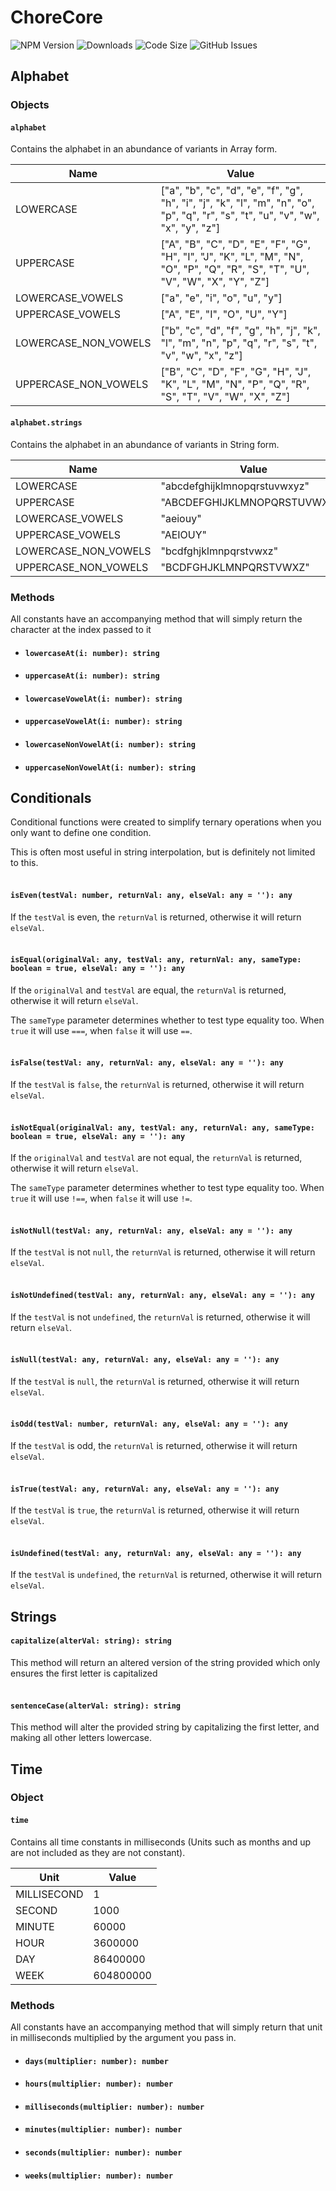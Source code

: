 # ChoreCore

![NPM Version](https://img.shields.io/npm/v/chorecore)
![Downloads](https://img.shields.io/npm/dt/chorecore)
![Code Size](https://img.shields.io/github/languages/code-size/jtschwartz/chorecore-js)
![GitHub Issues](https://img.shields.io/github/issues/jtschwartz/chorecore)

## Alphabet

### Objects

#### `alphabet`
Contains the alphabet in an abundance of variants in Array form.

| Name                 | Value                                                                                                                              |
|----------------------|------------------------------------------------------------------------------------------------------------------------------------|
| LOWERCASE            | ["a", "b", "c", "d", "e", "f", "g", "h", "i", "j", "k", "l", "m", "n", "o", "p", "q", "r", "s", "t", "u", "v", "w", "x", "y", "z"] |
| UPPERCASE            | ["A", "B", "C", "D", "E", "F", "G", "H", "I", "J", "K", "L", "M", "N", "O", "P", "Q", "R", "S", "T", "U", "V", "W", "X", "Y", "Z"] |
| LOWERCASE_VOWELS     | ["a", "e", "i", "o", "u", "y"]                                                                                                     | 
| UPPERCASE_VOWELS     | ["A", "E", "I", "O", "U", "Y"]                                                                                                     |
| LOWERCASE_NON_VOWELS | ["b", "c", "d", "f", "g", "h", "j", "k", "l", "m", "n", "p", "q", "r", "s", "t", "v", "w", "x", "z"]                               |
| UPPERCASE_NON_VOWELS | ["B", "C", "D", "F", "G", "H", "J", "K", "L", "M", "N", "P", "Q", "R", "S", "T", "V", "W", "X", "Z"]                               |

#### `alphabet.strings`
Contains the alphabet in an abundance of variants in String form.

| Name                 | Value                        |
|----------------------|------------------------------|
| LOWERCASE            | "abcdefghijklmnopqrstuvwxyz" |
| UPPERCASE            | "ABCDEFGHIJKLMNOPQRSTUVWXYZ" |
| LOWERCASE_VOWELS     | "aeiouy"                     | 
| UPPERCASE_VOWELS     | "AEIOUY"                     |
| LOWERCASE_NON_VOWELS | "bcdfghjklmnpqrstvwxz"       |
| UPPERCASE_NON_VOWELS | "BCDFGHJKLMNPQRSTVWXZ"       |

### Methods
All constants have an accompanying method that will simply return the character at the index passed to it

- #### `lowercaseAt(i: number): string`
- #### `uppercaseAt(i: number): string`
- #### `lowercaseVowelAt(i: number): string`
- #### `uppercaseVowelAt(i: number): string`
- #### `lowercaseNonVowelAt(i: number): string`
- #### `uppercaseNonVowelAt(i: number): string`

## Conditionals
Conditional functions were created to simplify ternary operations when you only want to define one condition.

This is often most useful in string interpolation, but is definitely not limited to this.
<br/><br/>
#### `isEven(testVal: number, returnVal: any, elseVal: any = ''): any`
If the `testVal` is even, the `returnVal` is returned, otherwise it will return `elseVal`.
<br/><br/>
#### `isEqual(originalVal: any, testVal: any, returnVal: any, sameType: boolean = true, elseVal: any = ''): any`
If the `originalVal` and `testVal` are equal, the `returnVal` is returned, otherwise it will return `elseVal`.

The `sameType` parameter determines whether to test type equality too. When `true` it will use `===`, when `false` it will use `==`.
<br/><br/>
#### `isFalse(testVal: any, returnVal: any, elseVal: any = ''): any`
If the `testVal` is `false`, the `returnVal` is returned, otherwise it will return `elseVal`.
<br/><br/>
#### `isNotEqual(originalVal: any, testVal: any, returnVal: any, sameType: boolean = true, elseVal: any = ''): any`
If the `originalVal` and `testVal` are not equal, the `returnVal` is returned, otherwise it will return `elseVal`.

The `sameType` parameter determines whether to test type equality too. When `true` it will use `!==`, when `false` it will use `!=`.
<br/><br/>
#### `isNotNull(testVal: any, returnVal: any, elseVal: any = ''): any`
If the `testVal` is not `null`, the `returnVal` is returned, otherwise it will return `elseVal`.
<br/><br/>
#### `isNotUndefined(testVal: any, returnVal: any, elseVal: any = ''): any`
If the `testVal` is not `undefined`, the `returnVal` is returned, otherwise it will return `elseVal`.
<br/><br/>
#### `isNull(testVal: any, returnVal: any, elseVal: any = ''): any`
If the `testVal` is `null`, the `returnVal` is returned, otherwise it will return `elseVal`.
<br/><br/>
#### `isOdd(testVal: number, returnVal: any, elseVal: any = ''): any`
If the `testVal` is odd, the `returnVal` is returned, otherwise it will return `elseVal`.
<br/><br/>
#### `isTrue(testVal: any, returnVal: any, elseVal: any = ''): any`
If the `testVal` is `true`, the `returnVal` is returned, otherwise it will return `elseVal`.
<br/><br/>
#### `isUndefined(testVal: any, returnVal: any, elseVal: any = ''): any`
If the `testVal` is `undefined`, the `returnVal` is returned, otherwise it will return `elseVal`.

## Strings

#### `capitalize(alterVal: string): string`
This method will return an altered version of the string provided which only ensures the first letter is capitalized
<br/><br/>
#### `sentenceCase(alterVal: string): string`
This method will alter the provided string by capitalizing the first letter, and making all other letters lowercase.

## Time

### Object

#### `time`

Contains all time constants in milliseconds (Units such as months and up are not included as they are not constant).

| Unit        | Value     |
|-------------|-----------|
| MILLISECOND | 1         |
| SECOND      | 1000      |
| MINUTE      | 60000     |
| HOUR        | 3600000   |
| DAY         | 86400000  |
| WEEK        | 604800000 |

### Methods

All constants have an accompanying method that will simply return that unit in milliseconds multiplied by the argument you pass in.

- #### `days(multiplier: number): number`
- #### `hours(multiplier: number): number`
- #### `milliseconds(multiplier: number): number`
- #### `minutes(multiplier: number): number`
- #### `seconds(multiplier: number): number`
- #### `weeks(multiplier: number): number`
